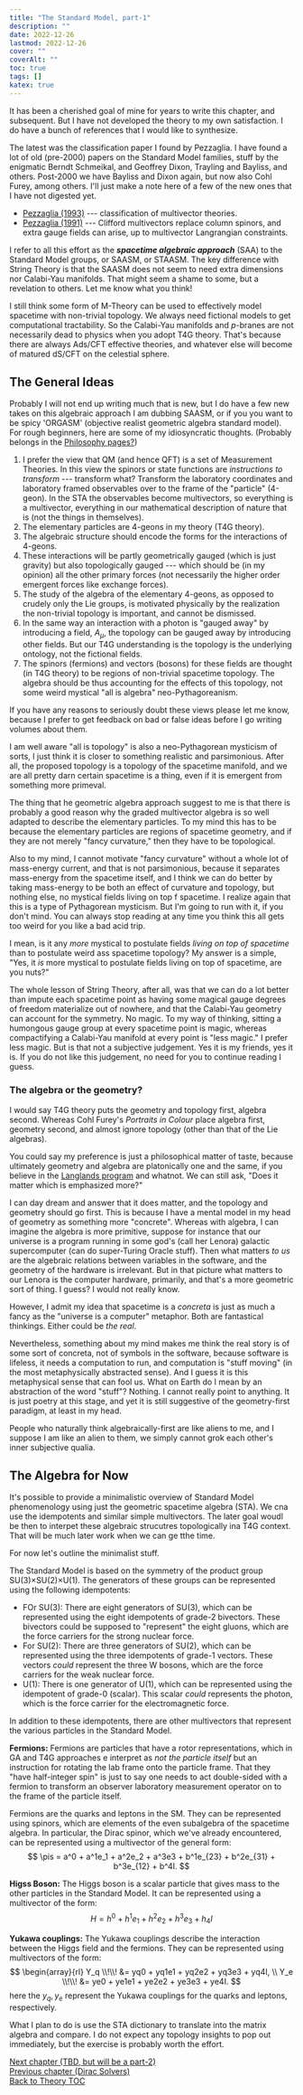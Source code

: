 ```yaml
---
title: "The Standard Model, part-1"
description: ""
date: 2022-12-26
lastmod: 2022-12-26
cover: ""
coverAlt: ""
toc: true
tags: []
katex: true
---
```


It has been a cherished goal of mine for years to write this chapter, and subsequent.
But I have not developed the theory to my own satisfaction. I do have a bunch of references that I would like to synthesize.

The latest was the classification paper I found by Pezzaglia. I have found a lot of 
old (pre-2000) papers on the Standard Model families, stuff by the enigmatic Berndt 
Schmeikal, and Geoffrey Dixon, Trayling and Bayliss, and others. Post-2000 we have Bayliss 
and Dixon again, but now also Cohl Furey, among others. I'll just make a note here of a few 
of the new ones that I have not digested yet.

* [Pezzaglia (1993)](https://arxiv.org/pdf/gr-qc/9306006) --- classification of 
multivector theories.
* [Pezzaglia (1991)](https://link.springer.com/article/10.1007/BF00689796) --- Clifford 
multivectors replace column spinors, and extra gauge fields can arise, up to multivector 
Langrangian constraints.

I refer to all this effort as the **_spacetime algebraic approach_** (SAA) to the 
Standard Model groups, or SAASM, or STAASM. The key difference with String Theory is that 
the SAASM does not seem to need extra dimensions nor Calabi-Yau manifolds.
That might seem a shame to some, but a revelation to others. Let me know what you think!

I still think some form of M-Theory can be used to effectively model spacetime with 
non-trivial topology. We always need fictional models to get computational tractability.
So the Calabi-Yau manifolds and $p$-branes are not necessarily dead to physics when you 
adopt T4G theory. That's because there are always Ads/CFT effective theories, and whatever 
else will become of matured dS/CFT on the celestial sphere.

## The General Ideas

Probably I will not end up writing much that is new, but I do have a few new takes on this 
algebraic approach I am dubbing SAASM, or if you you want to be spicy 'ORGASM' (objective 
realist geometric algebra standard model).
For rough beginners, here are some of my idiosyncratic thoughts.
(Probably belongs in the [Philosophy pages?](/t4gu/philosophy/))

1. I prefer the view that QM (and hence QFT) is a set of Measurement Theories. In 
this view the spinors or state functions are *instructions to transform* --- 
transform what? Transform the laboratory coordinates and laboratory framed observables over 
to the frame of the "particle" (4-geon). In the STA the observables become multivectors, so 
everything is a multivector, everything in our mathematical description of nature that is 
(not the things in themselves).
2. The elementary particles are 4-geons in my theory (T4G theory).
3. The algebraic structure should encode the forms for the interactions of 4-geons.
4. These interactions will be partly geometrically gauged (which is just gravity) but also 
topologically gauged --- which should be (in my opinion) all the other primary forces 
(not necessarily the higher order emergent forces like exchange forces).
5. The study of the algebra of the elementary 4-geons, as opposed to crudely only the Lie 
groups, is motivated physically by the realization the non-trivial topology is important, 
and cannot be dismissed.
6. In the same way an interaction with a photon is "gauged away" by introducing a field, 
$A_\mu$, the topology can be gauged away by introducing other fields. But our T4G 
understanding is the topology is the underlying ontology, not the fictional fields.
7. The spinors (fermions) and vectors (bosons) for these fields are thought (in T4G 
theory) to be regions of non-trivial spacetime topology. The algebra should be thus 
accounting for the effects of this topology, not some weird mystical "all is algebra" 
neo-Pythagoreanism.

If you have any reasons to seriously doubt these views please let me know, 
because I prefer to get feedback on bad or false ideas before I go writing volumes 
about them.

I am well aware "all is topology" is also a neo-Pythagorean mysticism of sorts, I 
just think it is closer to something realistic and parsimonious. After all, the 
proposed topology is a topology of the spacetime manifold, and we are all pretty darn 
certain spacetime is a thing, even if it is emergent from something more primeval.

The thing that he geometric algebra approach suggest to me is that there is probably a 
good reason why the graded multivector algebra is so well adapted to describe the 
elementary particles. To my mind this has to be because the elementary particles are 
regions of spacetime geometry, and if they are not merely "fancy curvature," then 
they have to be topological.

Also to my mind, I cannot motivate "fancy curvature" without a whole lot of 
mass-energy current, and that is not parsimonious, because it separates mass-energy 
from the spacetime itself, and I think we can do better by taking mass-energy to be 
both an effect of curvature and topology, but nothing else, no mystical fields living 
on top f spacetime. 
I realize again that this is a type of Pythagorean mysticism.
But I'm going to run with it, if you don't mind. You can always stop reading at any 
time you think this all gets too weird for you like a bad acid trip.

I mean, is it any *more* mystical to postulate fields *living on top of spacetime* than to 
postulate weird ass spacetime topology? My answer is a simple, "Yes, it *is* more mystical 
to postulate fields living on top of spacetime, are you nuts?"

The whole lesson of String Theory, after all, was that we can do a lot better than 
impute each spacetime point as having some magical gauge degrees of freedom 
materialize out of nowhere, and that the Calabi-Yau geometry can account for the symmetry. 
No magic. To my way of thinking, sitting a humongous gauge group at every spacetime point 
is magic, whereas compactifying a Calabi-Yau manifold at every point is "less magic."  I 
prefer less magic. But is that not a subjective judgement. Yes it is my friends, yes 
it is. If you do not like this judgement, no need for you to continue reading I guess.

### The algebra or the geometry?

I would say T4G theory puts the geometry and topology first, algebra second. Whereas 
Cohl Furey's *Portraits in Colour* place algebra first, geometry second, and almost 
ignore topology (other than that of the Lie algebras).

You could say my preference is just a philosophical matter of taste, because 
ultimately geometry and algebra are platonically one and the same, if you believe in 
the [Langlands program](https://www.ias.edu/news/2022/what-is-the-langlands-program) 
and whatnot.
We can still ask, "Does it matter which is emphasized more?"

I can day dream and answer that it does matter, and the topology and geometry should 
go first.  This is because I have a mental model in my head of geometry as something 
more "concrete". Whereas with algebra, I can imagine the algebra is more primitive, 
suppose for instance that our universe is a program running in some god's (call 
her Lenora) galactic supercomputer (can do super-Turing Oracle stuff). Then what 
matters *to us* are the algebraic relations between variables in the software, and 
the geometry of the hardware is irrelevant.
But in that picture what matters to our Lenora is the computer hardware, primarily, 
and that's a more geometric sort of thing. I guess?  I would not really know. 

However, I admit my idea that spacetime is a *concreta* is just as much a fancy as the 
"universe is a computer" metaphor.  Both are fantastical thinkings. Either could be 
*the real*.

Nevertheless, something about my mind makes me think the real story is of some sort 
of concreta, not of symbols in the software, because software is lifeless, it needs 
a computation to run, and computation is "stuff moving" (in the most metaphysically 
abstracted sense). And I guess it is this metaphysical sense that can fool us. What 
on Earth do I mean by an abstraction of the word "stuff"?  Nothing. I cannot really 
point to anything. It is just poetry at this stage, and yet it is still suggestive of 
the geometry-first paradigm, at least in my head.

People who naturally think algebraically-first are like aliens to me, and I suppose 
I am like an alien to them, we simply cannot grok each other's inner subjective 
qualia.


## The Algebra for Now

It's possible to provide a minimalistic overview of Standard Model phenomenology 
using just the geometric spacetime algebra (STA). We cna use the idempotents and similar simple multivectors. The later goal woudl be then to interpet these algebraic strucutres topologically ina  T4G context. That will be much later work when we can ge tthe time.

For now let's outline the minimalist stuff.

The Standard Model is based on the symmetry of the product group 
SU(3)$\times$SU(2)$\times$U(1). The generators of these groups can be 
represented using the following idempotents:

* FOr SU(3): There are eight generators of SU(3), which can be represented using the eight idempotents of grade-2 bivectors. These bivectors could be supposed to "represent" the eight gluons, which are the force carriers for the strong nuclear force.
* For SU(2): There are three generators of SU(2), which can be represented using the three idempotents of grade-1 vectors. These vectors *could* represent the three W bosons, which are the force carriers for the weak nuclear force.
* U(1): There is one generator of U(1), which can be represented using the idempotent of grade-0 (scalar). This scalar *could* represents the photon, which is the force carrier for the electromagnetic force.

In addition to these idempotents, there are other multivectors that represent the various particles in the Standard Model. 

**Fermions:** Fermions are particles that have a rotor representations, which in GA 
and T4G approaches e interpret as *not the particle itself* but an instruction for 
rotating the lab frame onto the particle frame. That they "have  half-integer spin" 
is just to say one needs to act double-sided with a fermion to transform an observer 
laboratory measurement operator on to the frame of the particle itself. 

Fermions are the quarks and leptons in the SM. They can be represented using spinors, 
which are elements of the even subalgebra of the spacetime algebra. In particular, 
the Dirac spinor, which we've already encountered, can be represented using a 
multivector of the general form:
$$
\pis = a^0 + a^1e_1 + a^2e_2 + a^3e3 + b^1e_{23} + b^2e_{31} + b^3e_{12} + b^4I.
$$

**Higss Boson:** The Higgs boson is a scalar particle that gives mass to the other 
particles in the Standard Model. It can be represented using a multivector of the 
form:
$$
H = h^0 + h^1e_1 + h^2e_2 + h^3e_3 + h_4 I
$$

**Yukawa couplings:** The Yukawa couplings describe the interaction between the 
Higgs field and the fermions. They can be represented using multivectors of the 
form:
$$
\begin{array}{rl}
Y_q \\!\\! &= yq0 + yq1e1 + yq2e2 + yq3e3 + yq4I, \\
Y_e \\!\\! &= ye0 + ye1e1 + ye2e2 + ye3e3 + ye4I.
$$
here the $y_{q}, y_{e}$ represent the Yukawa couplings for the quarks and leptons, 
respectively.

What I plan to do is use the STA dictionary to translate into the matrix algebra 
and compare. I do not expect any topology insights to pop out immediately, but the 
   exercise is probably worth the effort.


[Next chapter (TBD, but will be a part-2)](./)  
[Previous chapter (Dirac Solvers)](../101_diracpp)  
[Back to Theory TOC](../)
